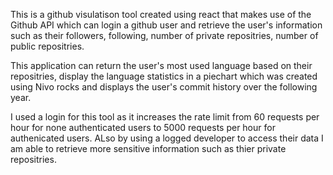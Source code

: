 This is a github visulatison tool created using react that makes use of the Github API which can login a github user and retrieve the user's information such as their followers, following, number of private repositries, number of public repositries.

This application can return the user's most used language based on their repositries, display the language statistics in a piechart which was created using Nivo rocks and displays the user's commit history over the following year.

I used a login for this tool as it increases the rate limit from 60 requests per hour for none authenticated users to 5000 requests per hour for authenicated users. ALso by using a logged developer to access their data I am able to retrieve more sensitive information such as thier private repositries. 

